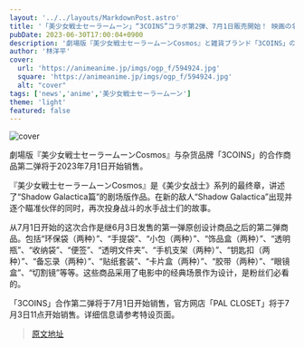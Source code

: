 ```yaml
---
layout: '../../layouts/MarkdownPost.astro'
title: '「美少女戦士セーラームーン」“3COINS”コラボ第2弾、7月1日販売開始！ 映画の名シーンをデザイン♪'
pubDate: 2023-06-30T17:00:04+0900
description: '劇場版『美少女戦士セーラームーンCosmos』と雑貨ブランド「3COINS」のコラボアイテム第2弾が、2023年7月1日より発売となる。'
author: '林洋平'
cover:
  url: 'https://animeanime.jp/imgs/ogp_f/594924.jpg'
  square: 'https://animeanime.jp/imgs/ogp_f/594924.jpg'
  alt: "cover"
tags: ['news','anime','美少女戦士セーラームーン']
theme: 'light'
featured: false
---
```


![cover](https://animeanime.jp/imgs/ogp_f/594924.jpg)

劇場版『美少女戦士セーラームーンCosmos』与杂货品牌「3COINS」的合作商品第二弹将于2023年7月1日开始销售。

『美少女戦士セーラームーンCosmos』是《美少女战士》系列的最终章，讲述了“Shadow Galactica篇”的剧场版作品。在新的敌人“Shadow Galactica”出现并逐个瞄准伙伴的同时，再次投身战斗的水手战士们的故事。

从7月1日开始的这次合作是继6月3日发售的第一弹原创设计商品之后的第二弹商品。包括“环保袋（两种）”、“手提袋”、“小包（两种）”、“饰品盒（两种）”、“透明瓶”、“收纳袋”、“便签”、“透明文件夹”、“手机支架（两种）”、“钥匙扣（两种）”、“备忘录（两种）”、“贴纸套装”、“卡片盒（两种）”、“胶带（两种）”、“眼镜盒”、“切割镜”等等。这些商品采用了电影中的经典场景作为设计，是粉丝们必看的。

「3COINS」合作第二弹将于7月1日开始销售，官方网店「PAL CLOSET」将于7月3日11点开始销售。详细信息请参考特设页面。

>[原文地址](https://animeanime.jp/article/2023/06/30/78265.html)  